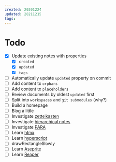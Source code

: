 ```yaml
---
created: 20201224
updated: 20211215
tags:
---
```


# Todo

- [x] Update existing notes with properties
  - [x] `created`
  - [x] `updated`
  - [x] `tags`
- [ ] Automatically update `updated` property on commit
- [ ] Add content to `orphans`
- [ ] Add content to `placeholders`
- [ ] Review documents by oldest `updated` first
- [ ] Split into `workspaces` and `git submodules` (why?)
- [ ] Build a homepage
- [ ] Blog a little
- [ ] Investigate [zettelkasten](https://zettelkasten.de/posts/overview/)
- [ ] Investigate [hierarchical notes](https://www.kevinslin.com/notes/3dd58f62-fee5-4f93-b9f1-b0f0f59a9b64/)
- [ ] Investigate [PARA](https://fortelabs.co/blog/para/)
- [ ] Learn [htmx](https://htmx.org/)
- [ ] Learn [hyperscript](https://hyperscript.org/)
- [ ] drawRectangleSlowly
- [ ] Learn [Aseprite](https://www.aseprite.org/)
- [ ] Learn [Reaper](https://www.reaper.fm/)
